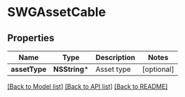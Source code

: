 # SWGAssetCable

## Properties
Name | Type | Description | Notes
------------ | ------------- | ------------- | -------------
**assetType** | **NSString*** | Asset type | [optional] 

[[Back to Model list]](../README.md#documentation-for-models) [[Back to API list]](../README.md#documentation-for-api-endpoints) [[Back to README]](../README.md)


